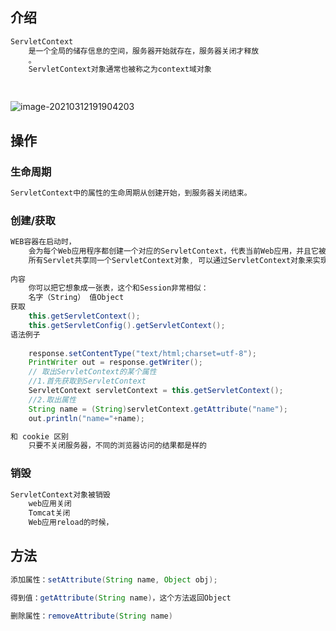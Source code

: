 ## 介绍

```java
ServletContext
    是一个全局的储存信息的空间，服务器开始就存在，服务器关闭才释放
    。    
    ServletContext对象通常也被称之为context域对象

    
```

![image-20210312191904203](image-20210312191904203.png)





## 操作

### 生命周期

```java
ServletContext中的属性的生命周期从创建开始，到服务器关闭结束。
```

### 创建/获取

```java
WEB容器在启动时，
    会为每个Web应用程序都创建一个对应的ServletContext，代表当前Web应用，并且它被所有客户端共享
    所有Servlet共享同一个ServletContext对象, 可以通过ServletContext对象来实现通讯
    
内容
    你可以把它想象成一张表，这个和Session非常相似：
    名字（String） 值Object
获取
    this.getServletContext(); 
	this.getServletConfig().getServletContext();
语法例子
    
    response.setContentType("text/html;charset=utf-8");
    PrintWriter out = response.getWriter();
    // 取出ServletContext的某个属性
    //1.首先获取到ServletContext
    ServletContext servletContext = this.getServletContext();
    //2.取出属性
    String name = (String)servletContext.getAttribute("name");
    out.println("name="+name);

和 cookie 区别
    只要不关闭服务器，不同的浏览器访问的结果都是样的
```



### 销毁

```java
ServletContext对象被销毁
	web应用关闭
    Tomcat关闭
    Web应用reload的时候，
```



## 方法

```java
添加属性：setAttribute(String name, Object obj);

得到值：getAttribute(String name)，这个方法返回Object

删除属性：removeAttribute(String name)
```

